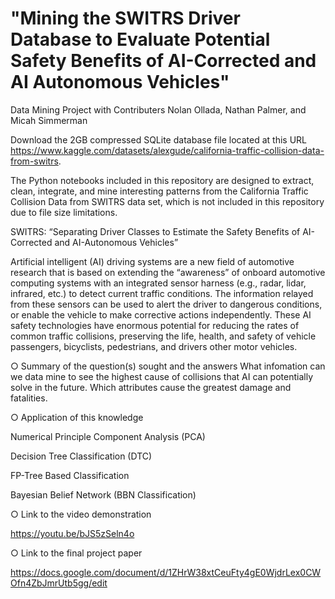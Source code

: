 # "Mining the SWITRS Driver Database to Evaluate Potential Safety Benefits of AI-Corrected and AI Autonomous Vehicles" 
Data Mining Project with Contributers Nolan Ollada, Nathan Palmer, and Micah Simmerman

Download the 2GB compressed SQLite database file located at this URL https://www.kaggle.com/datasets/alexgude/california-traffic-collision-data-from-switrs. 

The Python notebooks included in this repository are designed to extract, clean, integrate, and mine interesting patterns from the California Traffic Collision Data from SWITRS data set, which is not included in this repository due to file size limitations. 

SWITRS: “Separating Driver Classes to Estimate the Safety Benefits of AI-Corrected and AI-Autonomous Vehicles”

Artificial intelligent (AI) driving systems are a new field of automotive research that is based on extending the “awareness” of onboard automotive computing systems with an integrated sensor harness (e.g., radar, lidar, infrared, etc.) to detect current traffic conditions. The information relayed from these sensors can be used to alert the driver to dangerous conditions, or enable the vehicle to make corrective actions independently. These AI safety technologies have enormous potential for reducing the rates of common traffic collisions, preserving the life, health, and safety of vehicle passengers, bicyclists, pedestrians, and drivers other motor vehicles.

○ Summary of the question(s) sought and the answers
What infomation can we data mine to see the highest cause of collisions that AI can potentially solve in the future. Which attributes cause the greatest damage and fatalities. 


○ Application of this knowledge

Numerical Principle Component Analysis (PCA)

Decision Tree Classification (DTC)

 FP-Tree Based Classification

Bayesian Belief Network (BBN Classification)


○ Link to the video demonstration

https://youtu.be/bJS5zSeln4o

○ Link to the final project paper 

https://docs.google.com/document/d/1ZHrW38xtCeuFty4gE0WjdrLex0CWOfn4ZbJmrUtb5gg/edit
